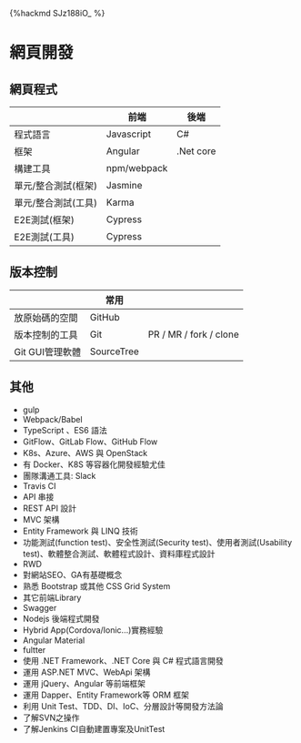 {%hackmd SJz188iO_ %}
# 網頁開發

## 網頁程式
|                     | 前端        | 後端      |
| ------------------- | ----------- | --------- |
| 程式語言            | Javascript  | C#        |
| 框架                | Angular     | .Net core |
| 構建工具            | npm/webpack |           |
| 單元/整合測試(框架) | Jasmine     |           |
| 單元/整合測試(工具) | Karma       |           |
| E2E測試(框架)       | Cypress     |           |
| E2E測試(工具)       | Cypress     |           |

## 版本控制
|                 | 常用       |     |
| --------------- | ---------- | --- |
| 放原始碼的空間  | GitHub     |     |
| 版本控制的工具  | Git        | PR / MR / fork / clone  |
| Git GUI管理軟體 | SourceTree |     |

## 其他
* gulp
* Webpack/Babel
* TypeScript 、ES6 語法
* GitFlow、GitLab Flow、GitHub Flow
* K8s、Azure、AWS 與 OpenStack
* 有 Docker、K8S 等容器化開發經驗尤佳
* 團隊溝通工具: Slack 
* Travis CI
* API 串接
* REST API 設計
* MVC 架構
* Entity Framework 與 LINQ 技術
* 功能測試(function test)、安全性測試(Security test)、使用者測試(Usability test)、軟體整合測試、軟體程式設計、資料庫程式設計
* RWD
* 對網站SEO、GA有基礎概念
* 熟悉 Bootstrap 或其他 CSS Grid System
* 其它前端Library
* Swagger 
* Nodejs 後端程式開發
* Hybrid App(Cordova/Ionic...)實務經驗
* Angular Material
* fultter
* 使用 .NET Framework、.NET Core 與 C# 程式語言開發
* 運用 ASP.NET MVC、WebApi 架構
* 運用 jQuery、Angular 等前端框架
* 運用 Dapper、Entity Framework等 ORM 框架
* 利用 Unit Test、TDD、DI、IoC、分層設計等開發方法論
* 了解SVN之操作
* 了解Jenkins CI自動建置專案及UnitTest